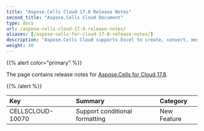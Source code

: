 ```yaml
---
title: "Aspose.Cells Cloud 17.8 Release Notes"
second_title: "Aspose.Cells Cloud Document"
type: docs
url: /aspose-cells-cloud-17-8-release-notes/
aliases: [/aspose-cells-for-cloud-17-8-release-notes/]
description: "Aspose.Cells Cloud supports Excel to create, convert, merge, split, protected, inner object operation, and so on."
weight: 40
---
```


{{% alert color="primary" %}} 

The page contains release notes for [Aspose.Cells for Cloud 17.8](https://downloads.aspose.com/cells/cloud/new-releases/aspose.cells-for-cloud-17.8/).

{{% /alert %}} 

|**Key**|**Summary**|**Category**|
| :- | :- | :- |
|CELLSCLOUD-10070|Support conditional formatting|New Feature|

